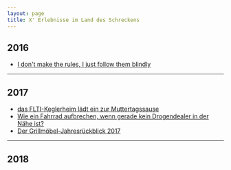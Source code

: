 ```yaml
---
layout: page
title: X' Erlebnisse im Land des Schreckens
---
```


## 2016

* [I don't make the rules, I just follow them blindly](https://grillmoebel.github.io/2016/02/23/ninetysecond-post/)

---

## 2017

* [das FLTI-Keglerheim lädt ein zur Muttertagssause](https://grillmoebel.github.io/2017/05/30/thirtysecond-post/)
* [Wie ein Fahrrad aufbrechen, wenn gerade kein Drogendealer in der Nähe ist?](https://grillmoebel.github.io/2017/07/24/thirtyeighth-post/)
* [Der Grillmöbel-Jahresrückblick 2017](https://grillmoebel.github.io/2017/12/31/fourtyseventh-post/)

---

## 2018